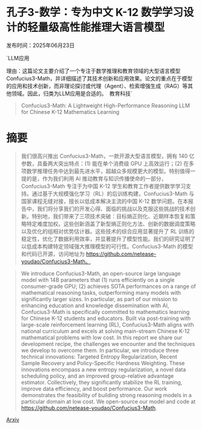 # 孔子3-数学：专为中文 K-12 数学学习设计的轻量级高性能推理大语言模型

发布时间：2025年06月23日

`LLM应用

理由：这篇论文主要介绍了一个专注于数学推理和教育领域的大型语言模型Confucius3-Math，并详细描述了其技术创新和应用效果。论文的重点在于模型的应用和技术创新，而非理论探讨或代理（Agent）、检索增强生成（RAG）等其他领域。因此，归类为LLM应用是合适的。` `教育科技`

> Confucius3-Math: A Lightweight High-Performance Reasoning LLM for Chinese K-12 Mathematics Learning

# 摘要

> 我们很高兴推出 Confucius3-Math，一款开源大型语言模型，拥有 140 亿参数，具备两大突出特点：(1) 能在单个消费级 GPU 上高效运行；(2) 在多项数学推理任务中达到最先进水平，超越众多规模更大的模型。特别值得一提的是，作为我们利用 AI 推动教育与知识传播使命的一部分，Confucius3-Math 专注于为中国 K-12 学生和教育工作者提供数学学习支持。通过基于大规模强化学习（RL）的后训练构建，Confucius3-Math 与国家课程无缝对接，擅长以低成本解决主流的中国 K-12 数学问题。在本报告中，我们将分享我们的开发心得、面临的挑战以及克服这些挑战的技术创新。特别地，我们带来了三项技术突破：目标熵正则化、近期样本恢复和策略特定难度加权。这些创新涵盖了新型熵正则化方法、创新的数据调度策略以及优化的组相对优势估计器。这些技术的综合应用显著提升了 RL 训练的稳定性，优化了数据利用效率，并显著提升了模型性能。我们的研究证明了以低成本构建特定领域强大推理模型的可行性。Confucius3-Math 的模型和代码已开源，访问地址为 https://github.com/netease-youdao/Confucius3-Math。

> We introduce Confucius3-Math, an open-source large language model with 14B parameters that (1) runs efficiently on a single consumer-grade GPU; (2) achieves SOTA performances on a range of mathematical reasoning tasks, outperforming many models with significantly larger sizes. In particular, as part of our mission to enhancing education and knowledge dissemination with AI, Confucius3-Math is specifically committed to mathematics learning for Chinese K-12 students and educators. Built via post-training with large-scale reinforcement learning (RL), Confucius3-Math aligns with national curriculum and excels at solving main-stream Chinese K-12 mathematical problems with low cost. In this report we share our development recipe, the challenges we encounter and the techniques we develop to overcome them. In particular, we introduce three technical innovations: Targeted Entropy Regularization, Recent Sample Recovery and Policy-Specific Hardness Weighting. These innovations encompass a new entropy regularization, a novel data scheduling policy, and an improved group-relative advantage estimator. Collectively, they significantly stabilize the RL training, improve data efficiency, and boost performance. Our work demonstrates the feasibility of building strong reasoning models in a particular domain at low cost. We open-source our model and code at https://github.com/netease-youdao/Confucius3-Math.

[Arxiv](https://arxiv.org/abs/2506.18330)